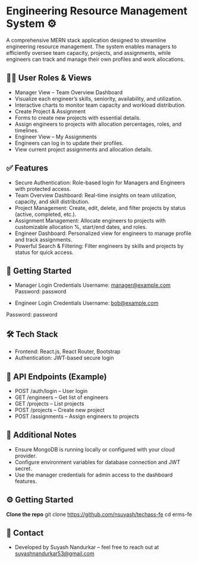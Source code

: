 # Engineering Resource Management System ⚙️
A comprehensive MERN stack application designed to streamline engineering resource management. The system enables managers to efficiently oversee team capacity, projects, and assignments, while engineers can track and manage their own profiles and work allocations.

## 🧑‍💼 User Roles & Views
* Manager View – Team Overview Dashboard
* Visualize each engineer’s skills, seniority, availability, and utilization.
* Interactive charts to monitor team capacity and workload distribution.
* Create Project & Assignment
* Forms to create new projects with essential details.
* Assign engineers to projects with allocation percentages, roles, and timelines.
* Engineer View – My Assignments
* Engineers can log in to update their profiles.
* View current project assignments and allocation details.

## ✅ Features
* Secure Authentication: Role-based login for Managers and Engineers with protected access.
* Team Overview Dashboard: Real-time insights on team utilization, capacity, and skill distribution.
* Project Management: Create, edit, delete, and filter projects by status (active, completed, etc.).
* Assignment Management: Allocate engineers to projects with customizable allocation %, start/end dates, and roles.
* Engineer Dashboard: Personalized view for engineers to manage profile and track assignments.
* Powerful Search & Filtering: Filter engineers by skills and projects by status for quick access.

## 🚀 Getting Started
* Manager Login Credentials
Username: manager@example.com
Password: password

* Engineer Login Credentials
Username: bob@example.com

Password: password

## 🛠️ Tech Stack
* Frontend: React.js, React Router, Bootstrap
* Authentication: JWT-based secure login

## 📁 API Endpoints (Example)
* POST /auth/login – User login
* GET /engineers – Get list of engineers
* GET /projects – List projects
* POST /projects – Create new project
* POST /assignments – Assign engineers to projects

## 📄 Additional Notes
* Ensure MongoDB is running locally or configured with your cloud provider.
* Configure environment variables for database connection and JWT secret.
* Use the manager credentials for admin access to the dashboard features.

## ⚙️ Getting Started

**Clone the repo** 
   git clone https://github.com/nsuyash/techass-fe
   cd erms-fe

## 👤 Contact
* Developed by Suyash Nandurkar – feel free to reach out at suyashnandurkar53@gmail.com